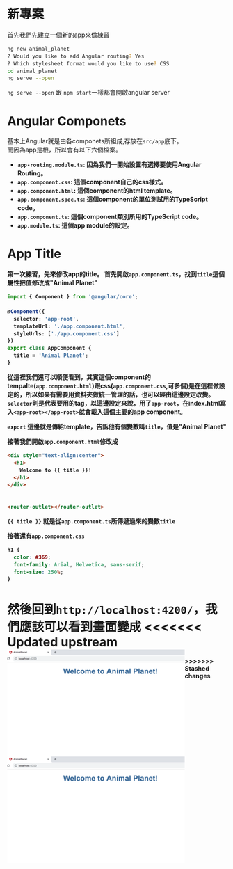 # 新專案
首先我們先建立一個新的app來做練習<br/>

```sh
ng new animal_planet
? Would you like to add Angular routing? Yes
? Which stylesheet format would you like to use? CSS
cd animal_planet
ng serve --open
```
`ng serve --open` 跟 `npm start`一樣都會開啟angular server

# Angular Componets
基本上Angular就是由各componets所組成,存放在`src/app`底下。<br/>
而因為app是根，所以會有以下六個檔案。<b/>

- `app-routing.module.ts`: 因為我們一開始設置有選擇要使用Angular Routing。
- `app.component.css`: 這個component自己的css樣式。
- `app.component.html`: 這個component的html template。
- `app.component.spec.ts`: 這個component的單位測試用的TypeScript code。
- `app.component.ts`: 這個component類別所用的TypeScript code。
- `app.module.ts`: 這個app module的設定。

# App Title
第一次練習，先來修改app的title。
首先開啟`app.component.ts`，找到`title`這個屬性把值修改成"Animal Planet"<br/>

```ts
import { Component } from '@angular/core';

@Component({
  selector: 'app-root',
  templateUrl: './app.component.html',
  styleUrls: ['./app.component.css']
})
export class AppComponent {
  title = 'Animal Planet';
}
```
從這裡我們還可以順便看到，其實這個component的tempalte(`app.component.html`)跟css(`app.component.css`,可多個)是在這裡做設定的，所以如果有需要用資料夾做統一管理的話，也可以經由這邊設定改變。
`selector`則是代表要用的tag，以這邊設定來說，用了`app-root`，在index.html寫入`<app-root></app-root>`就會載入這個主要的app component。

`export` 這邊就是傳給template，告訴他有個變數叫`title`，值是"Animal Planet"<br/>

接著我們開啟`app.component.html`修改成

```html
<div style="text-align:center">
  <h1>
    Welcome to {{ title }}!
  </h1>
</div>


<router-outlet></router-outlet>
```
`{{ title }}` 就是從`app.component.ts`所傳遞過來的變數`title`<br/>

接著還有`app.component.css`

```css
h1 {
  color: #369;
  font-family: Arial, Helvetica, sans-serif;
  font-size: 250%;
}
```
然後回到`http://localhost:4200/`，我們應該可以看到畫面變成
<<<<<<< Updated upstream
<img src='../img/tutorial1_1.png' height='246px' align='left' >
=======
<img src='../img/tutorial1_1.png' height='246px' align='left'>
>>>>>>> Stashed changes


